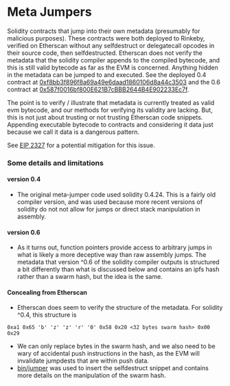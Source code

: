 # Meta Jumpers
Solidity contracts that jump into their own metadata (presumably for malicious purposes).
These contracts were both deployed to Rinkeby, verified on Etherscan without any selfdestruct or delegatecall opcodes in their source code, then selfdestructed.
Etherscan does not verify the metadata that the solidity compiler appends to the compiled bytecode, and this is still valid bytecode as far as the EVM is concerned.
Anything hidden in the metadata can be jumped to and executed.
See the deployed 0.4 contract at [0xf8bb3f896f8a69a49e6daad1860106d8a44c3503](https://rinkeby.etherscan.io/address/0xf8bb3f896f8a69a49e6daad1860106d8a44c3503#code) and the 0.6 contract at [0x587f0016bf800E621B7cBBB2644B4E902233Ec7f](https://rinkeby.etherscan.io/address/0x587f0016bf800e621b7cbbb2644b4e902233ec7f#code).

The point is to verify / illustrate that metadata is currently treated as valid evm bytecode, and our methods for verifying its validity are lacking.
But, this is not just about trusting or not trusting Etherscan code snippets.
Appending executable bytecode to contracts and considering it data just because we call it data is a dangerous pattern.  

See [EIP 2327](https://eips.ethereum.org/EIPS/eip-2327) for a potential mitigation for this issue.  

### Some details and limitations
#### version 0.4
- The original meta-jumper code used solidity 0.4.24. This is a fairly old compiler version, and was used because more recent versions of solidity do not not allow for jumps or direct stack manipulation in assembly.

#### version 0.6
- As it turns out, function pointers provide access to arbitrary jumps in what is likely a more deceptive way than raw assembly jumps. The metadata that version ^0.6 of the solidity compiler outputs is structured a bit differently than what is discussed below and contains an ipfs hash rather than a swarm hash, but the idea is the same.

#### Concealing from Etherscan
- Etherscan does seem to verify the structure of the metadata.
For solidity ^0.4, this structure is
```
0xa1 0x65 'b' 'z' 'z' 'r' '0' 0x58 0x20 <32 bytes swarm hash> 0x00 0x29
```
- We can only replace bytes in the swarm hash, and we also need to be wary of accidental push instructions in the hash, as the EVM will invalidate jumpdests that are within push data.
- [bin/jumper](https://github.com/wolflo/meta-jumper06/blob/master/bin/jumper06) was used to insert the selfdestruct snippet and contains more details on the manipulation of the swarm hash.
